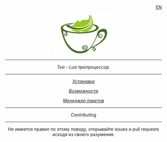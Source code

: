<p align="right"><a href="https://github.com/Rorkh/tea/blob/main/README.md">EN</a></p>
<p align="center">
	<img src="assets/logo_tea.png" height="130">
</p>

---

<p align="center"><i>Tea - Lua препроцессор.</i></p>

---

<p align="center"><a href="#"><i>Установка</i></a></p>
<p align="center"><a href="https://github.com/Rorkh/tea/blob/docs/features-ru.md"><i>Возможности</i></a></p>
<p align="center"><a href="#"><i>Менеджер пакетов</i></a></p>


---

<p align="center"><i>Contributing</i></p>

---

<p align="center">Не имеется правил по этому поводу, открывайте issues и pull requests исходя из своего разумения.</p>

